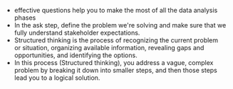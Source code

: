 - effective questions help you to make the most of all the data analysis phases
- In the ask step, define the problem we're solving and make sure that we fully understand stakeholder expectations.
- Structured thinking is the process of recognizing the current problem or situation, organizing available information, revealing gaps and opportunities, and identifying the options.
- In this process (Structured thinking), you address a vague, complex problem by breaking it down into smaller steps, and then those steps lead you to a logical solution.
  
